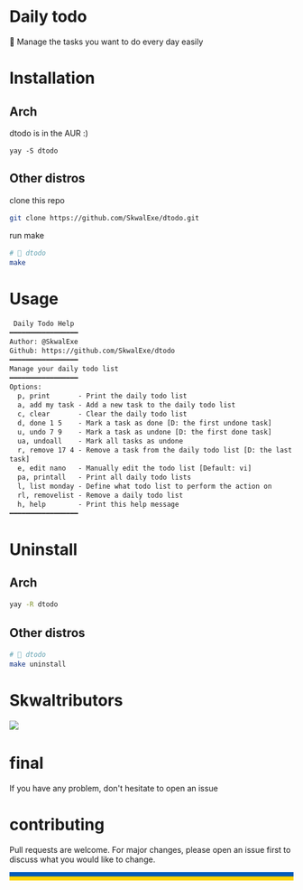 # Daily todo

📜 Manage the tasks you want to do every day easily

# Installation

## Arch

dtodo is in the AUR :)

```
yay -S dtodo
```

## Other distros

clone this repo

```bash
git clone https://github.com/SkwalExe/dtodo.git
```

run make

```bash
# 📂 dtodo
make
```

# Usage

```
 Daily Todo Help 
━━━━━━━━━━━━━━━━━
Author: @SkwalExe
Github: https://github.com/SkwalExe/dtodo
━━━━━━━━━━━━━━━━━
Manage your daily todo list
━━━━━━━━━━━━━━━━━
Options:
  p, print       - Print the daily todo list
  a, add my task - Add a new task to the daily todo list
  c, clear       - Clear the daily todo list
  d, done 1 5    - Mark a task as done [D: the first undone task]
  u, undo 7 9    - Mark a task as undone [D: the first done task]
  ua, undoall    - Mark all tasks as undone
  r, remove 17 4 - Remove a task from the daily todo list [D: the last task]
  e, edit nano   - Manually edit the todo list [Default: vi]
  pa, printall   - Print all daily todo lists
  l, list monday - Define what todo list to perform the action on
  rl, removelist - Remove a daily todo list
  h, help        - Print this help message
━━━━━━━━━━━━━━━━━
```

# Uninstall

## Arch

```bash
yay -R dtodo
```

## Other distros

```bash
# 📂 dtodo
make uninstall
```

# Skwaltributors

<a href="https://github.com/SkwalExe/dtodo/graphs/contributors">
  <img src="https://contrib.rocks/image?repo=SkwalExe/dtodo" />
</a>

# final

If you have any problem, don't hesitate to open an issue

# contributing

Pull requests are welcome. For major changes, please open an issue first to discuss what you would like to change.

<a href="https://github.com/SkwalExe#ukraine"><img src="https://raw.githubusercontent.com/SkwalExe/SkwalExe/main/ukraine.jpg" width="100%" height="15px" /></a>